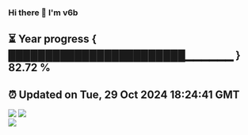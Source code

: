 ### Hi there 👋  I'm v6b  
⏳ Year progress { ████████████████████████▁▁▁▁▁▁ } 82.72 %
---
⏰ Updated on Tue, 29 Oct 2024 18:24:41 GMT
---
![](https://github-readme-stats.vercel.app/api?username=v6b&bg_color=30,e96443,904e95&title_color=fff&text_color=fff&layout=compact)
![](https://github-readme-stats.vercel.app/api/top-langs/?username=v6b&layout=compact&bg_color=30,e96443,904e95&title_color=fff&text_color=fff)  
![](https://gcore.jsdelivr.net/gh/v6b/v6b@main/assets/github-contribution-grid-snake.svg)

